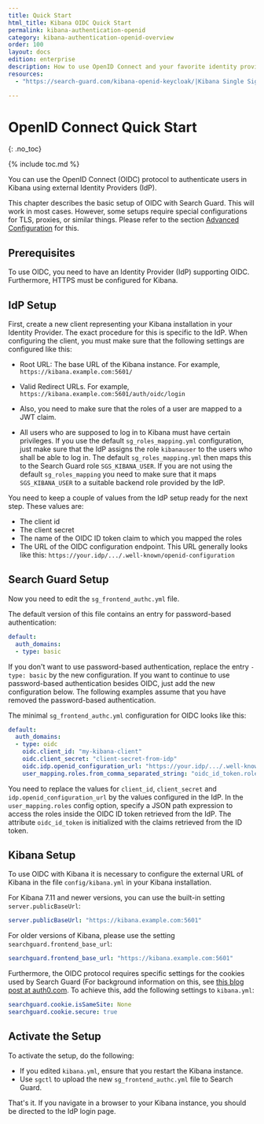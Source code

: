 ```yaml
---
title: Quick Start
html_title: Kibana OIDC Quick Start
permalink: kibana-authentication-openid
category: kibana-authentication-openid-overview
order: 100
layout: docs
edition: enterprise
description: How to use OpenID Connect and your favorite identity provider to implement Kibana Single Sign-On.
resources:
  - "https://search-guard.com/kibana-openid-keycloak/|Kibana Single Sign-On with OpenID and Keycloak"

---
```

<!---
Copyright 2022 floragunn GmbH 
-->

# OpenID Connect Quick Start
{: .no_toc}

{% include toc.md %}

You can use the OpenID Connect (OIDC) protocol to authenticate users in Kibana using external Identity Providers (IdP).

This chapter describes the basic setup of OIDC with Search Guard. This will work in most cases. However, some setups require special configurations for TLS, proxies, or similar things. Please refer to the section [Advanced Configuration](kibana_authentication_openid_advanced_config.md) for this.

## Prerequisites

To use OIDC, you need to have an Identity Provider (IdP) supporting OIDC. Furthermore, HTTPS must be configured for Kibana.

## IdP Setup

First, create a new client representing your Kibana installation in your Identity Provider. The exact procedure for this is specific to the IdP. When configuring the client, you must make sure that the following settings are configured like this:

* Root URL: The base URL of the Kibana instance. For example, `https://kibana.example.com:5601/`
* Valid Redirect URLs. For example, `https://kibana.example.com:5601/auth/oidc/login`

* Also, you need to make sure that the roles of a user are mapped to a JWT claim.

* All users who are supposed to log in to Kibana must have certain privileges. If you use the default `sg_roles_mapping.yml` configuration, just make sure that the IdP assigns the role `kibanauser` to the users who shall be able to log in. The default `sg_roles_mapping.yml` then maps this to the Search Guard role `SGS_KIBANA_USER`. If you are not using the default `sg_roles_mapping` you need to make sure that it maps  `SGS_KIBANA_USER` to a suitable backend role provided by the IdP.

You need to keep a couple of values from the IdP setup ready for the next step. These values are:

* The client id
* The client secret
* The name of the OIDC ID token claim to which you mapped the roles
* The URL of the OIDC configuration endpoint. This URL generally looks like this: `https://your.idp/.../.well-known/openid-configuration`

## Search Guard Setup

Now you need to edit the `sg_frontend_authc.yml` file.

The default version of this file contains an entry for password-based authentication:

```yaml
default:
  auth_domains:
  - type: basic
```

If you don't want to use password-based authentication, replace the entry `- type: basic` by the new configuration. If you want to continue to use password-based authentication besides OIDC, just add the new configuration below. The following examples assume that you have removed the password-based authentication.

The minimal `sg_frontend_authc.yml` configuration for OIDC looks like this:

```yaml
default:
  auth_domains:
  - type: oidc
    oidc.client_id: "my-kibana-client"
    oidc.client_secret: "client-secret-from-idp"
    oidc.idp.openid_configuration_url: "https://your.idp/.../.well-known/openid-configuration"
    user_mapping.roles.from_comma_separated_string: "oidc_id_token.roles"
```

You need to replace the values for `client_id`, `client_secret` and `idp.openid_configuration_url`  by the values configured in the IdP. In the  `user_mapping.roles` config option, specify a JSON path expression to access the roles inside the OIDC ID token retrieved from the IdP. The attribute `oidc_id_token` is initialized with the claims retrieved from the ID token.

## Kibana Setup

To use OIDC with Kibana it is necessary to configure the external URL of Kibana in the file `config/kibana.yml` in your Kibana installation.

For Kibana 7.11 and newer versions, you can use the built-in setting `server.publicBaseUrl`:

```yaml
server.publicBaseUrl: "https://kibana.example.com:5601"
```

For older versions of Kibana, please use the setting `searchguard.frontend_base_url`:

```yaml
searchguard.frontend_base_url: "https://kibana.example.com:5601"
```

Furthermore, the OIDC protocol requires specific settings for the cookies used by Search Guard (For background information on this, see [this blog post at auth0.com](https://auth0.com/blog/browser-behavior-changes-what-developers-need-to-know/). To achieve this,  add the following settings to `kibana.yml`:

```yaml
searchguard.cookie.isSameSite: None
searchguard.cookie.secure: true
```

## Activate the Setup

To activate the setup, do the following:

- If you edited `kibana.yml`, ensure that you restart the Kibana instance.
- Use `sgctl` to upload the new `sg_frontend_authc.yml` file to Search Guard.

That's it. If you navigate in a browser to your Kibana instance, you should be directed to the IdP login page.
